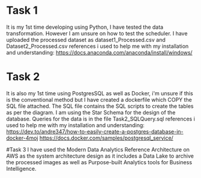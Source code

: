 # Task 1
It is my 1st time developing using Python, I have tested the data transformation. However I am unsure on how to test the scheduler.
I have uploaded the processed dataset as dataset1_Processed.csv and Dataset2_Processed.csv
references i used to help me with my installation and understanding:
https://docs.anaconda.com/anaconda/install/windows/

# Task 2
It is also my 1st time using PostgresSQL as well as Docker, i'm unsure if this is the conventional method but I have created a dockerfile which COPY the SQL file attached.
The SQL file contains the SQL scripts to create the tables as per the diagram.
I am using the Star Schema for the design of the database.
Queries for the data is in the file Task2_SQLQuery.sql
references i used to help me with my installation and understanding:
https://dev.to/andre347/how-to-easily-create-a-postgres-database-in-docker-4moj
https://docs.docker.com/samples/postgresql_service/

#Task 3
I have used the Modern Data Analytics Reference Architecture on AWS as the system architecture design as it includes a Data Lake to archive the processed images as well as Purpose-built Analytics tools for Business Intelligence.
